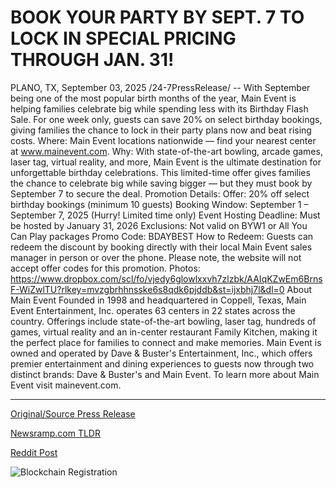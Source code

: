 # BOOK YOUR PARTY BY SEPT. 7 TO LOCK IN SPECIAL PRICING THROUGH JAN. 31!

PLANO, TX, September 03, 2025 /24-7PressRelease/ -- With September being one of the most popular birth months of the year, Main Event is helping families celebrate big while spending less with its Birthday Flash Sale. For one week only, guests can save 20% on select birthday bookings, giving families the chance to lock in their party plans now and beat rising costs.   Where:  Main Event locations nationwide — find your nearest center at www.mainevent.com.   Why:  With state-of-the-art bowling, arcade games, laser tag, virtual reality, and more, Main Event is the ultimate destination for unforgettable birthday celebrations. This limited-time offer gives families the chance to celebrate big while saving bigger — but they must book by September 7 to secure the deal.   Promotion Details:    Offer: 20% off select birthday bookings (minimum 10 guests)   Booking Window: September 1 – September 7, 2025 (Hurry! Limited time only)   Event Hosting Deadline: Must be hosted by January 31, 2026   Exclusions: Not valid on BYW1 or All You Can Play packages   Promo Code: BDAYBEST   How to Redeem: Guests can redeem the discount by booking directly with their local Main Event sales manager in person or over the phone. Please note, the website will not accept offer codes for this promotion.   Photos: https://www.dropbox.com/scl/fo/vjedy6glowlxxvh7zlzbk/AAIqKZwEm6BrnsF-WiZwlTU?rlkey=mvzgbrhhnsske6s8qdk6pjddb&st=ijxbhj7l&dl=0  About Main Event  Founded in 1998 and headquartered in Coppell, Texas, Main Event Entertainment, Inc. operates 63 centers in 22 states across the country. Offerings include state-of-the-art bowling, laser tag, hundreds of games, virtual reality and an in-center restaurant Family Kitchen, making it the perfect place for families to connect and make memories. Main Event is owned and operated by Dave & Buster's Entertainment, Inc., which offers premier entertainment and dining experiences to guests now through two distinct brands: Dave & Buster's and Main Event. To learn more about Main Event visit mainevent.com. 

---

[Original/Source Press Release](https://www.24-7pressrelease.com/press-release/526416/book-your-party-by-sept-7-to-lock-in-special-pricing-through-jan-31)
                    

[Newsramp.com TLDR](https://newsramp.com/curated-news/main-event-s-birthday-flash-sale-20-off-september-celebrations/737ca24a35137fa9060a0b6c65629c78) 

 



[Reddit Post](https://www.reddit.com/r/Lifestyle_Culture/comments/1n7ok0z/main_events_birthday_flash_sale_20_off_september/) 



![Blockchain Registration](https://cdn.newsramp.app/24-7PressRelease/qrcode/259/3/calmvDlk.webp)
